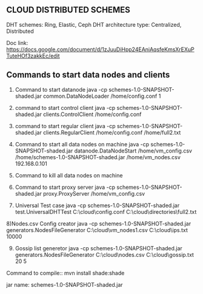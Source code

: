 ## CLOUD DISTRIBUTED SCHEMES

DHT schemes: Ring, Elastic, Ceph
DHT architecture type: Centralized, Distributed


Doc link: https://docs.google.com/document/d/1zJuuDiHpp24EAniAqsfeKmsXrEXuPTuteHOf3zakkEc/edit

## Commands to start data nodes and clients

1) Command to start datanode
java -cp schemes-1.0-SNAPSHOT-shaded.jar common.DataNodeLoader /home/config.conf 1

2) command to start control client
java -cp schemes-1.0-SNAPSHOT-shaded.jar clients.ControlClient /home/config.conf

3) command to start regular client
java -cp schemes-1.0-SNAPSHOT-shaded.jar clients.RegularClient /home/config.conf /home/full2.txt

4) Command to start all data nodes on machine
 java -cp schemes-1.0-SNAPSHOT-shaded.jar datanode.DataNodeStart /home/vm_config.csv /home/schemes-1.0-SNAPSHOT-shaded.jar /home/vm_nodes.csv 192.168.0.101


5) Command to kill all data nodes on machine

6) Command to start proxy server
java -cp schemes-1.0-SNAPSHOT-shaded.jar proxy.ProxyServer /home/vm_config.csv

7) Universal Test case
java -cp schemes-1.0-SNAPSHOT-shaded.jar test.UniversalDHTTest C:\cloud\config.conf C:\cloud\directories\full2.txt

8)Nodes.csv Config creator
java -cp schemes-1.0-SNAPSHOT-shaded.jar generators.NodesFileGenerator C:\cloud\vm_nodes1.csv C:\cloud\ips.txt 10000

9) Gossip list generetor
java -cp schemes-1.0-SNAPSHOT-shaded.jar generators.NodesFileGenerator C:\cloud\nodes.csv C:\cloud\gossip.txt 20 5

Command to compile::
mvn install shade:shade

jar name:
schemes-1.0-SNAPSHOT-shaded.jar
